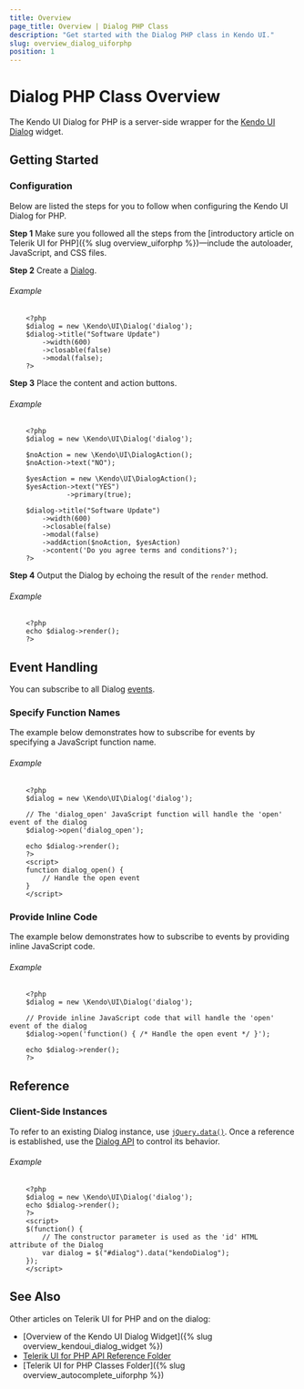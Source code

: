 ```yaml
---
title: Overview
page_title: Overview | Dialog PHP Class
description: "Get started with the Dialog PHP class in Kendo UI."
slug: overview_dialog_uiforphp
position: 1
---
```


# Dialog PHP Class Overview

The Kendo UI Dialog for PHP is a server-side wrapper for the [Kendo UI Dialog](/api/javascript/ui/dialog) widget.

## Getting Started

### Configuration

Below are listed the steps for you to follow when configuring the Kendo UI Dialog for PHP.

**Step 1** Make sure you followed all the steps from the [introductory article on Telerik UI for PHP]({% slug overview_uiforphp %})&mdash;include the autoloader, JavaScript, and CSS files.

**Step 2** Create a [Dialog](/api/php/Kendo/UI/Dialog).

###### Example

        <?php
        $dialog = new \Kendo\UI\Dialog('dialog');
        $dialog->title("Software Update")
            ->width(600)
            ->closable(false)
            ->modal(false);
        ?>

**Step 3** Place the content and action buttons.

###### Example

        <?php
        $dialog = new \Kendo\UI\Dialog('dialog');

        $noAction = new \Kendo\UI\DialogAction();
        $noAction->text("NO");

        $yesAction = new \Kendo\UI\DialogAction();
        $yesAction->text("YES")
                  ->primary(true);

        $dialog->title("Software Update")                 
            ->width(600)
            ->closable(false)
            ->modal(false)
            ->addAction($noAction, $yesAction)
            ->content('Do you agree terms and conditions?');
        ?>

**Step 4** Output the Dialog by echoing the result of the `render` method.

###### Example

        <?php
        echo $dialog->render();
        ?>

## Event Handling

You can subscribe to all Dialog [events](/api/javascript/ui/dialog#events).

### Specify Function Names

The example below demonstrates how to subscribe for events by specifying a JavaScript function name.

###### Example

        <?php
        $dialog = new \Kendo\UI\Dialog('dialog');

        // The 'dialog_open' JavaScript function will handle the 'open' event of the dialog
        $dialog->open('dialog_open');

        echo $dialog->render();
        ?>
        <script>
        function dialog_open() {
            // Handle the open event
        }
        </script>

### Provide Inline Code

The example below demonstrates how to subscribe to events by providing inline JavaScript code.

###### Example

        <?php
        $dialog = new \Kendo\UI\Dialog('dialog');

        // Provide inline JavaScript code that will handle the 'open' event of the dialog
        $dialog->open('function() { /* Handle the open event */ }');

        echo $dialog->render();
        ?>

<!--*-->
## Reference

### Client-Side Instances

To refer to an existing Dialog instance, use [`jQuery.data()`](http://api.jquery.com/jQuery.data/). Once a reference is established, use the [Dialog API](/api/javascript/ui/dialog#dialog) to control its behavior.

###### Example

        <?php
        $dialog = new \Kendo\UI\Dialog('dialog');
        echo $dialog->render();
        ?>
        <script>
        $(function() {
            // The constructor parameter is used as the 'id' HTML attribute of the Dialog
            var dialog = $("#dialog").data("kendoDialog");
        });
        </script>

## See Also

Other articles on Telerik UI for PHP and on the dialog:

* [Overview of the Kendo UI Dialog Widget]({% slug overview_kendoui_dialog_widget %})
* [Telerik UI for PHP API Reference Folder](/api/php/Kendo/UI/AutoComplete)
* [Telerik UI for PHP Classes Folder]({% slug overview_autocomplete_uiforphp %})
